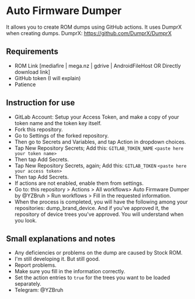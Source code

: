 # Auto Firmware Dumper
It allows you to create ROM dumps using GitHub actions. It uses DumprX when creating dumps.
DumprX: https://github.com/DumprX/DumprX

## Requirements
- ROM Link [mediafire | mega.nz | gdrive | AndroidFileHost OR Directly download link]
- GitHub token (I will explain)
- Patience

## Instruction for use
- GitLab Account: Setup your Access Token, and make a copy of your token name and the token key itself.
- Fork this repository.
- Go to Settings of the forked repository.
- Then go to Secrets and Variables, and tap Action in dropdown choices.
- Tap New Repository Secrets;
Add this:
`GITLAB_TOKEN_NAME`
`<paste here your token name>`
- Then tap Add Secrets.
- Tap New Repository Secrets, again;
Add this:
`GITLAB_TOKEN`
`<paste here your access token>`
- Then tap Add Secrets.
- If actions are not enabled, enable them from settings.
- Go to: this repository > Actions > All workflows> Auto Firmware Dumper by @YZBruh > Run workflows > Fill in the requested information.
- When the process is completed, you will have the following among your repositories: dump_brand_device. And if you've approved it, the repository of device trees you've approved. You will understand when you look.

## Small explanations and notes
- Any deficiencies or problems on the dump are caused by Stock ROM.
- I'm still developing it. But still good.
- Report problems.
- Make sure you fill in the information correctly.
- Set the action entries to `true` for the trees you want to be loaded separately.
- Telegram: @YZBruh
